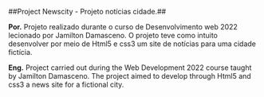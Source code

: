 ##Project Newscity - Projeto notícias cidade.##

**Por.** Projeto realizado durante o curso de Desenvolvimento web 2022 lecionado por Jamilton Damasceno.
O projeto teve como intuito desenvolver por meio de Html5 e css3 um site de notícias para uma cidade fictícia.

**Eng.** Project carried out during the Web Development 2022 course taught by Jamilton Damasceno.
The project aimed to develop through Html5 and css3 a news site for a fictional city.
